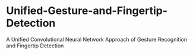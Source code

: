 # Unified-Gesture-and-Fingertip-Detection
A Unified Convolutional Neural Network Approach of Gesture Recognition and Fingertip Detection
